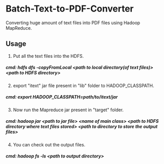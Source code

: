 # Batch-Text-to-PDF-Converter
Converting huge amount of text files into PDF files using Hadoop MapReduce.


## Usage

1. Put all the text files into the HDFS.
##### cmd: hdfs dfs -copyFromLocal <path to local directory(of text files)> \<path to HDFS directory>
   
2. export "itext" jar file present in "lib" folder to HADOOP_CLASSPATH.
##### cmd: export HADOOP_CLASSPATH=path/to/itext/jar
   
3. Now run the Mapreduce jar present in "target" folder.
##### cmd: hadoop jar \<path to jar file> \<name of main class> \<path to HDFS directory where text files stored> \<path to directory to store the output files>

4. You can check out the output files.
##### cmd: hadoop fs -ls \<path to output directory>
